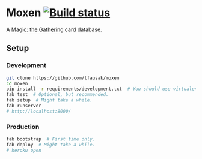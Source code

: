 # Moxen [![Build status][]][Travis CI]

A [Magic: the Gathering][] card database.

## Setup

### Development

```sh
git clone https://github.com/tfausak/moxen
cd moxen
pip install -r requirements/development.txt  # You should use virtualenv.
fab test  # Optional, but recommended.
fab setup  # Might take a while.
fab runserver
# http://localhost:8000/
```

### Production

```sh
fab bootstrap  # First time only.
fab deploy  # Might take a while.
# heroku open
```

[build status]: https://travis-ci.org/tfausak/moxen.png
[travis ci]: https://travis-ci.org/tfausak/moxen
[magic: the gathering]: http://wizards.com/magic
